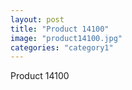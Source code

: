 ```yaml
---
layout: post
title: "Product 14100"
image: "product14100.jpg"
categories: "category1"
---
```

Product 14100
